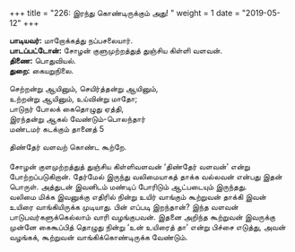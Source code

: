 ﻿+++
title = "226: இரந்து கொண்டிருக்கும் அது!  "
weight = 1
date = "2019-05-12"
+++

**பாடியவர்:** மாறோக்கத்து நப்பசலையார்.  
**பாடப்பட்டோன்:** சோழன் குளுமுற்றத்துத் துஞ்சிய கிள்ளி வளவன்.  
**திணை:** பொதுவியல்.  
**துறை:** கையறுநிலை.  
  
செற்றன்று ஆயினும், செயிர்த்தன்று ஆயினும்,  
உற்றன்று ஆயினும், உய்வின்று மாதோ;  
பாடுநர் போலக் கைதொழுது ஏத்தி,  
இரந்தன்று ஆகல் வேண்டும்-பொலந்தார்  
மண்டமர் கடக்கும் தானைத் 5  
  
திண்தேர் வளவற் கொண்ட கூற்றே.  
   
சோழன் குளமுற்றத்துத் துஞ்சிய கிள்ளிவளவன் ‘திண்தேர் வளவன்’ என்று போற்றப்படுகிறான். தேர்மேல் இருந்து வலிமையாகத் தாக்க வல்லவன் என்பது இதன் பொருள். அத்துடன் இவனிடம் மண்டிப் போரிடும் ஆட்படையும் இருந்தது.  
வலிமை மிக்க இவனுக்கு எதிரில் நின்று உயிர் வாங்கும் கூற்றுவன் தாக்கி இவன் உயிரை வாங்கியிருக்க முடியாது. பின் எப்படி இறந்தான்? இந்த வளவன் பாடுபவர்களுக்கெல்லாம் வாரி வழங்குபவன். இதனை அறிந்த கூற்றுவன் இவருக்கு முன்னே கைகூப்பித் தொழுது நின்று ‘உன் உயிரைத் தா’ என்று பிச்சை எடுத்து, அவன் வழங்கக், கூற்றுவன் வாங்கிக்கொண்டிருக்க வேண்டும்.  
